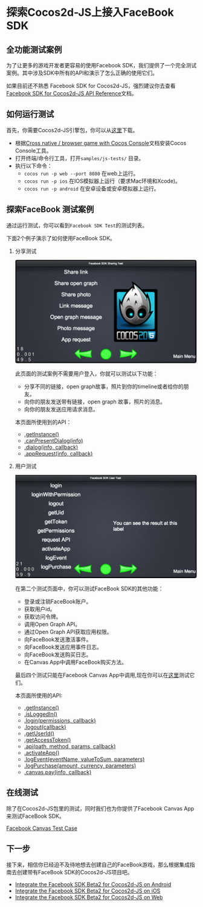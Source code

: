 #  探索Cocos2d-JS上接入FaceBook SDK

##  全功能测试案例

   为了让更多的游戏开发者更容易的使用Facebook SDK，我们提供了一个完全测试案例。其中涉及SDK中所有的API和演示了怎么正确的使用它们。

  如果目前还不熟悉 Facebook SDK for Cocos2d-JS，强烈建议你去查看 [Facebook SDK for Cocos2d-JS API Reference](../api-reference/zh.md)文档。

##   如何运行测试
 首先，你需要Cocos2d-JS引擎包，你可以从[这里](http://www.cocos2d-x.org/download)下载。
-  根据[Cross native / browser game with Cocos Console](http://cocos2d-x.org/docs/manual/framework/cocos2d-js/2-working-environment-and-workflow/2-2-cross-native-browser-game-with-cocos-console/en)文档安装Cocos Console工具。
-  打开终端/命令行工具，打开`samples/js-tests/` 目录。
-  执行以下命令：
    + `cocos run -p web --port 8080`  在web上运行。
    + `cocos run -p ios`  在IOS模拟器上运行（要求Mac环境和Xcode)。
    + `cocos run -p android` 在安卓设备或安卓模拟器上运行。

## 探索FaceBook 测试案例

 通过运行测试，你可以看到`Facebook SDK Test`的测试列表。

下面2个例子演示了如何使用FaceBook SDK。

1.  分享测试

    ![](share.jpg)

    此页面的测试案例不需要用户登入，你就可以测试以下功能：

    - 分享不同的链接，open graph故事，照片到你的timeline或者给你的朋友。
    - 向你的朋友发送带有链接，open graph 故事，照片的消息。
    - 向你的朋友发送应用请求消息。

    本页面所使用到的API：

    - [.getInstance()](../api-reference/get-instance.md)
    - [.canPresentDialog(info)](../api-reference/can-present-dialog.md)
    - [.dialog(info, callback)](../api-reference/dialog.md)
    - [.appRequest(info, callback)](../api-reference/app-request.md)

2.  用户测试

    ![](user.jpg)

    在第二个测试页面中，你可以测试FaceBook SDK的其他功能：

    - 登录或注销FaceBook账户。
    - 获取用户id。
    - 获取访问令牌。
    - 调用Open Graph API。
    - 通过Open Graph API获取应用权限。
    - 向FaceBook发送激活事件。
    - 向FaceBook发送应用事件日志。
    - 向FaceBook发送购买日志。
    - 在Canvas App中调用FaceBook购买方法。

    最后四个测试只能在Facebook Canvas App中调用,现在你可以在[这里](https://apps.facebook.com/cocostestmyfc/)测试它们。

    本页面所使用的API:

    - [.getInstance()](../api-reference/get-instance.md)
    - [.isLoggedIn()](../api-reference/isloggedin.md)
    - [.login(permissions, callback)](../api-reference/login.md)
    - [.logout(callback)](../api-reference/logout.md)
    - [.getUserId()](../api-reference/get-userid.md)
    - [.getAccessToken()](../api-reference/get-accesstoken.md)
    - [.api(path, method, params, callback)](../api-reference/api.md)
    - [.activateApp()](../api-reference/activate-app.md)
    - [.logEvent(eventName, valueToSum, parameters)](../api-reference/log-event.md)
    - [.logPurchase(amount, currency, parameters)](../api-reference/log-purchase.md)
    - [.canvas.pay(info, callback)](../api-reference/pay.md)

##  在线测试

除了在Cocos2d-JS包里的测试，同时我们也为你提供了Facebook Canvas App来测试FaceBook SDK。

[Facebook Canvas Test Case](https://apps.facebook.com/cocostestmyfc/)

## 下一步

接下来，相信你已经迫不及待地想去创建自己的FaceBook游戏，那么根据集成指南去创建带有FaceBook SDK的Cocos2d-JS项目吧。

- [Integrate the Facebook SDK Beta2 for Cocos2d-JS on Android](../facebook-sdk-on-android/en.md)
- [Integrate the Facebook SDK Beta2 for Cocos2d-JS on iOS](../facebook-sdk-on-ios/en.md)
- [Integrate the Facebook SDK Beta2 for Cocos2d-JS on Web](../facebook-sdk-on-web/en.md)
